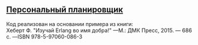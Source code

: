 ## [Персональный планировщик](../programs/event/scr)
Код реализован на основании примера из книги:  
Хеберт Ф. "Изучай Erlang во имя добра!" —М.: ДМК Пресс, 2015. — 686 с. —ISBN 978-5-97060-086-3  

